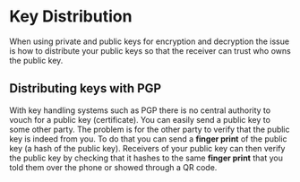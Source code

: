 # Key Distribution

When using private and public keys for encryption and decryption the issue is how to distribute your public keys so that the receiver can trust who owns the public key.


## Distributing keys with PGP

With key handling systems such as PGP there is no central authority to vouch for a public key (certificate). You can easily send a public key to some other party. The problem is for the other party to verify that the public key is indeed from you. To do that you can send a **finger print** of the public key (a hash of the public key). Receivers of your public key can then verify the public key by checking that it hashes to the same **finger print** that you told them over the phone or showed through a QR code.